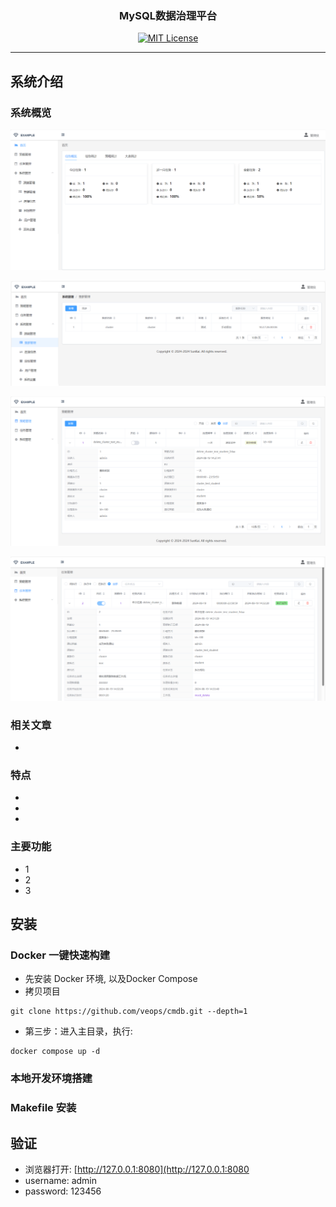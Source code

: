 <h3 align="center">MySQL数据治理平台</h3>
<p align="center">
  <a href="https://github.com/sunkaimr/data-loom/blob/main/LICENSE"><img src="https://img.shields.io/badge/License-MIT-brightgreen" alt="MIT License"></a>
</p>



------------------------------

## 系统介绍

### 系统概览

![cluster](img/dashboard.png)

![cluster](img/cluster.png)

![cluster](img/policy.png)

![cluster](img/task.png)

### 相关文章

- 
### 特点

- 
- 
- 

### 主要功能

- 1
- 2
- 3

## 安装

### Docker 一键快速构建

[//]: # "> 方法一"
-  先安装 Docker 环境, 以及Docker Compose
- 拷贝项目
```shell 
git clone https://github.com/veops/cmdb.git --depth=1
```
- 第三步：进入主目录，执行:
```
docker compose up -d
```

### 本地开发环境搭建

### Makefile 安装

## 验证
- 浏览器打开: [http://127.0.0.1:8080](http://127.0.0.1:8080
- username: admin
- password: 123456

